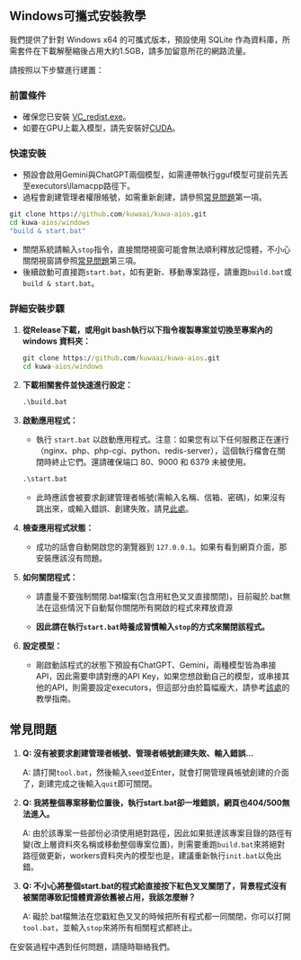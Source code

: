 ## Windows可攜式安裝教學

我們提供了針對 Windows x64 的可攜式版本，預設使用 SQLite 作為資料庫，所需套件在下載解壓縮後占用大約1.5GB，請多加留意所花的網路流量。

請按照以下步驟進行建置：

### 前置條件
- 確保您已安裝 [VC_redist.exe](https://learn.microsoft.com/zh-tw/cpp/windows/latest-supported-vc-redist?view=msvc-170)。
- 如要在GPU上載入模型，請先安裝好[CUDA](https://developer.nvidia.com/cuda-toolkit)。

### 快速安裝
- 預設會啟用Gemini與ChatGPT兩個模型，如需連帶執行gguf模型可提前先丟至executors\llamacpp路徑下。
- 過程會創建管理者權限帳號，如需重新創建，請參照[常見問題](#常見問題)第一項。
```bat
git clone https://github.com/kuwaai/kuwa-aios.git
cd kuwa-aios/windows
"build & start.bat"
```
- 關閉系統請輸入`stop`指令，直接關閉視窗可能會無法順利釋放記憶體，不小心關閉視窗請參照[常見問題](#常見問題)第三項。
- 後續啟動可直接跑`start.bat`，如有更新、移動專案路徑，請重跑`build.bat`或`build & start.bat`。

### 詳細安裝步驟

1. **從Release下載，或用git bash執行以下指令複製專案並切換至專案內的 windows 資料夾：**
   ```bat
   git clone https://github.com/kuwaai/kuwa-aios.git
   cd kuwa-aios/windows
   ```

2. **下載相關套件並快速進行設定：**
   ```bat
   .\build.bat
   ```

3. **啟動應用程式：**
   - 執行 `start.bat` 以啟動應用程式。注意：如果您有以下任何服務正在運行（nginx、php、php-cgi、python、redis-server），這個執行檔會在關閉時終止它們。還請確保端口 80、9000 和 6379 未被使用。
   ```bat
   .\start.bat
   ```
   - 此時應該會被要求創建管理者帳號(需輸入名稱、信箱、密碼)，如果沒有跳出來，或輸入錯誤、創建失敗，請見[此處](#常見問題)。

4. **檢查應用程式狀態：**
   - 成功的話會自動開啟您的瀏覽器到 `127.0.0.1`。如果有看到網頁介面，那安裝應該沒有問題。

5. **如何關閉程式：**
   - 請盡量不要強制關閉.bat檔案(包含用紅色叉叉直接關閉)，目前礙於.bat無法在這些情況下自動幫你關閉所有開啟的程式來釋放資源

   - **因此請在執行`start.bat`時養成習慣輸入`stop`的方式來關閉該程式。**

6. **設定模型：**
   - 剛啟動該程式的狀態下預設有ChatGPT、Gemini，兩種模型皆為串接API，因此需要申請對應的API Key，如果您想啟動自己的模型，或串接其他的API，則需要設定executors，但這部分由於篇幅龐大，請參考[該處](./executors/README_TW.md)的教學指南。

## 常見問題

1. **Q: 沒有被要求創建管理者帳號、管理者帳號創建失敗、輸入錯誤...**
   
   A: 請打開`tool.bat`，然後輸入`seed`並Enter，就會打開管理員帳號創建的介面了，創建完成之後輸入`quit`即可關閉。

2. **Q: 我將整個專案移動位置後，執行start.bat卻一堆錯誤，網頁也404/500無法進入。**

   A: 由於該專案一些部份必須使用絕對路徑，因此如果抵達該專案目錄的路徑有變(改上層資料夾名稱或移動整個專案位置)，則需要重跑`build.bat`來將絕對路徑做更新，workers資料夾內的模型也是，建議重新執行`init.bat`以免出錯。

3. **Q: 不小心將整個start.bat的程式給直接按下紅色叉叉關閉了，背景程式沒有被關閉導致記憶體資源依舊被占用，我該怎麼辦？**

   A: 礙於.bat檔無法在您戳紅色叉叉的時候把所有程式都一同關閉，你可以打開`tool.bat`，並輸入`stop`來將所有相關程式都終止。

在安裝過程中遇到任何問題，請隨時聯絡我們。

